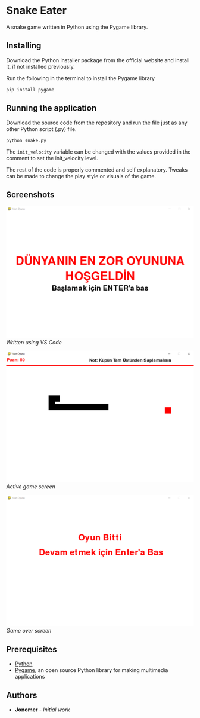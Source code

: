 # Snake Eater
A snake game written in Python using the Pygame library.


## Installing
Download the Python installer package from the official website and install it, if not installed previously.

Run the following in the terminal to install the Pygame library
```
pip install pygame
```


## Running the application
Download the source code from the repository and run the file just as any other Python script (.py) file.
```
python snake.py
```

The `init_velocity` variable can be changed with the values provided in the comment to set the init_velocity level.

The rest of the code is properly commented and self explanatory. Tweaks can be made to change the play style or visuals of the game.


## Screenshots

![1](https://raw.githubusercontent.com/Jonomer/Snake-Game/refs/heads/main/start.png)
*Written using VS Code*

![2](https://raw.githubusercontent.com/Jonomer/Snake-Game/refs/heads/main/game.png)
*Active game screen*

![3](https://raw.githubusercontent.com/Jonomer/Snake-Game/refs/heads/main/end.png)
*Game over screen*

## Prerequisites
* [Python](https://www.python.org)
* [Pygame](https://www.pygame.org/wiki/GettingStarted), an open source Python library for making multimedia applications


## Authors

* **Jonomer** - *Initial work*
